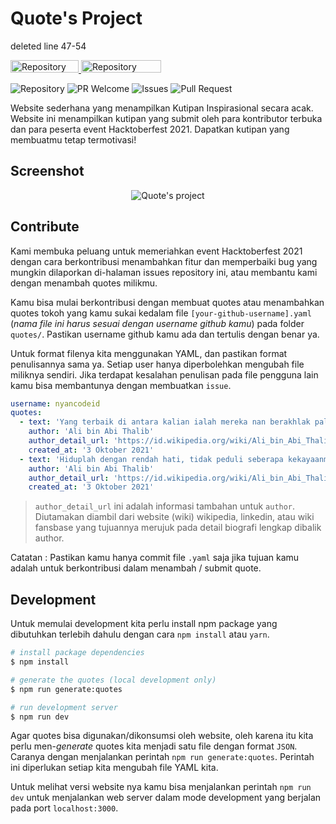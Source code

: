 # Quote's Project

deleted
line 47-54
<div class="w-11/12 md:w-1/2 flex justify-center mb-4">
      <a class="mr-1" href="https://github.com/uvacoder/abc-quoter">
        <img src="https://img.shields.io/badge/github-quotes-brightgreen?logo=github&style=flat" width="109" height="20" alt="Repository">
      </a>
      <a href="https://github.com/uvacoder/abc-quoter/pulls">
        <img src="https://img.shields.io/github/issues-pr/uvacoder/abc-quoter" width="128" height="20" alt="Repository">
      </a>
    </div>

![Repository](https://img.shields.io/badge/github-quotes-brightgreen?logo=github&style=flat)
![PR Welcome](https://img.shields.io/badge/PRs-welcome-brightgreen)
![Issues](https://img.shields.io/github/issues/nyancodeid/quotes)
![Pull Request](https://img.shields.io/github/issues-pr/nyancodeid/quotes)

Website sederhana yang menampilkan Kutipan Inspirasional secara acak. Website ini menampilkan kutipan yang submit oleh para kontributor terbuka dan para peserta event Hacktoberfest 2021. Dapatkan kutipan yang membuatmu tetap termotivasi!

## Screenshot

<p  align="center">
<img src="./public/screenshot.png" alt="Quote's project">
</p>

## Contribute

Kami membuka peluang untuk memeriahkan event Hacktoberfest 2021 dengan cara berkontribusi menambahkan fitur dan memperbaiki bug yang mungkin dilaporkan di-halaman issues repository ini, atau membantu kami dengan menambah quotes milikmu. 

Kamu bisa mulai berkontribusi dengan membuat quotes atau menambahkan quotes tokoh yang kamu sukai kedalam file `[your-github-username].yaml` (*nama file ini harus sesuai dengan username github kamu*) pada folder `quotes/`. Pastikan username github kamu ada dan tertulis dengan benar ya.

Untuk format filenya kita menggunakan YAML, dan pastikan format penulisannya sama ya. Setiap user hanya diperbolehkan mengubah file miliknya sendiri. Jika terdapat kesalahan penulisan pada file pengguna lain kamu bisa membantunya dengan membuatkan `issue`.

```yaml
username: nyancodeid
quotes:
  - text: 'Yang terbaik di antara kalian ialah mereka nan berakhlak paling mulia.'
    author: 'Ali bin Abi Thalib'
    author_detail_url: 'https://id.wikipedia.org/wiki/Ali_bin_Abi_Thalib'
    created_at: '3 Oktober 2021'
  - text: 'Hiduplah dengan rendah hati, tidak peduli seberapa kekayaanmu.'
    author: 'Ali bin Abi Thalib'
    author_detail_url: 'https://id.wikipedia.org/wiki/Ali_bin_Abi_Thalib'
    created_at: '3 Oktober 2021'
```

> `author_detail_url` ini adalah informasi tambahan untuk `author`. Diutamakan diambil dari website (wiki) wikipedia, linkedin, atau wiki fansbase yang tujuannya merujuk pada detail biografi lengkap dibalik author.

Catatan : Pastikan kamu hanya commit file `.yaml` saja jika tujuan kamu adalah untuk berkontribusi dalam menambah / submit quote.

## Development

Untuk memulai development kita perlu install npm package yang dibutuhkan terlebih dahulu dengan cara `npm install` atau `yarn`.

```bash
# install package dependencies
$ npm install

# generate the quotes (local development only)
$ npm run generate:quotes

# run development server
$ npm run dev
```

Agar quotes bisa digunakan/dikonsumsi oleh website, oleh karena itu kita perlu men-*generate* quotes kita menjadi satu file dengan format `JSON`. Caranya dengan menjalankan perintah `npm run generate:quotes`. Perintah ini diperlukan setiap kita mengubah file YAML kita. 

Untuk melihat versi website nya kamu bisa menjalankan perintah `npm run dev` untuk menjalankan web server dalam mode development yang berjalan pada port `localhost:3000`.

